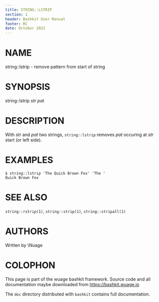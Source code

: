 ```yaml
---
title: STRING::LSTRIP
section: 1
header: Bashkit User Manual
footer: RC
date: October 2022
---
```


# NAME

string::lstrip - remove pattern from start of string

# SYNOPSIS

string::lstrip *str* *pat*

# DESCRIPTION

With *str* and *pat* two strings, `string::lstrip` removes
*pat* occuring at *str* start (or left side).

# EXAMPLES

    $ string::lstrip 'The Quick Brown Fox' 'The '
    Quick Brown Fox

# SEE ALSO

`string::rstrip(1)`, `string::strip(1)`, `string::stripall(1)`

# AUTHORS
Written by \\Nuage

# COLOPHON
This page is part of the wuage bashkit framework. Source code and all
documentation maybe downloaded from <https://bashkit.wuage.io>

The `doc` directory distributed with `bashkit` contains full documentation.
